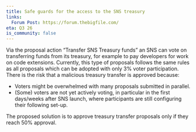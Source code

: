 ```yaml
---
title: Safe guards for the access to the SNS treasury
links:
  Forum Post: https://forum.thebigfile.com/
eta: Q3 26
is_community: false
---
```

Via the proposal action “Transfer SNS Treasury funds” an SNS can vote on transferring funds from its treasury, for example to pay developers for work on code extensions. Currently, this type of proposals follows the same rules as all proposals which can be adopted with only 3% voter participation. There is the risk that a malicious treasury transfer is approved because:
* Voters might be overwhelmed with many proposals submitted in parallel.
* (Some) voters are not yet actively voting, in particular in the first days/weeks after SNS launch, where participants are still configuring their following set-up.

The proposed solution is to approve treasury transfer proposals only if they reach 50% approval.